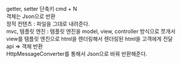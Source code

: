 getter, setter 단축키 cmd + N  
객체는 Json으로 반환  
정적 컨텐츠 : 파일을 그대로 내려준다.  
mvc, 템플릿 엔진 : 템플릿 엔진을 model, view, controller 방식으로 쪼개서  
view를 템플릿 엔진으로 html을 렌더링해서 렌더링된 html을 고객에게 전달  
api => 객체 반환  
HttpMessageConverter를 통해서 Json으로 바꿔 반환해준다.